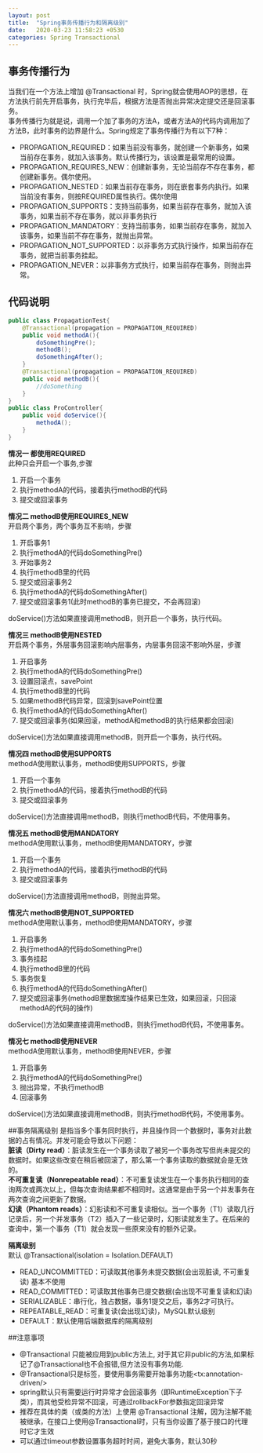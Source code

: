 ```yaml
---
layout: post
title:  "Spring事务传播行为和隔离级别"
date:   2020-03-23 11:58:23 +0530
categories: Spring Transactional
---
```

## 事务传播行为
当我们在一个方法上增加 @Transactional 时，Spring就会使用AOP的思想，在方法执行前先开启事务，执行完毕后，根据方法是否抛出异常决定提交还是回滚事务。  
事务传播行为就是说，调用一个加了事务的方法A，或者方法A的代码内调用加了方法B，此时事务的边界是什么。Spring规定了事务传播行为有以下7种：  
- PROPAGATION_REQUIRED：如果当前没有事务，就创建一个新事务，如果当前存在事务，就加入该事务。默认传播行为，该设置是最常用的设置。
- PROPAGATION_REQUIRES_NEW：创建新事务，无论当前存不存在事务，都创建新事务。偶尔使用。
- PROPAGATION_NESTED：如果当前存在事务，则在嵌套事务内执行。如果当前没有事务，则按REQUIRED属性执行。偶尔使用
- PROPAGATION_SUPPORTS：支持当前事务，如果当前存在事务，就加入该事务，如果当前不存在事务，就以非事务执行
- PROPAGATION_MANDATORY：支持当前事务，如果当前存在事务，就加入该事务，如果当前不存在事务，就抛出异常。
- PROPAGATION_NOT_SUPPORTED：以非事务方式执行操作，如果当前存在事务，就把当前事务挂起。
- PROPAGATION_NEVER：以非事务方式执行，如果当前存在事务，则抛出异常。

## 代码说明
```java
public class PropagationTest{
    @Transactional(propagation = PROPAGATION_REQUIRED)    
    public void methodA(){
        doSomethingPre();
        methodB();
        doSomethingAfter();
    }
    @Transactional(propagation = PROPAGATION_REQUIRED)
    public void methodB(){
        //doSomething
    }   
}
public class ProController{
    public void doService(){
        methodA();
    }
}
```
**情况一 都使用REQUIRED**  
此种只会开启一个事务,步骤  
1. 开启一个事务
2. 执行methodA的代码，接着执行methodB的代码
3. 提交或回滚事务

**情况二 methodB使用REQUIRES_NEW**  
开启两个事务，两个事务互不影响，步骤  
1. 开启事务1
2. 执行methodA的代码doSomethingPre()
3. 开始事务2
4. 执行methodB里的代码
5. 提交或回滚事务2
6. 执行methodA的代码doSomethingAfter()
7. 提交或回滚事务1(此时methodB的事务已提交，不会再回滚)

doService()方法如果直接调用methodB，则开启一个事务，执行代码。

**情况三 methodB使用NESTED**  
开启两个事务，外层事务回滚影响内层事务，内层事务回滚不影响外层，步骤  
1. 开启事务
2. 执行methodA的代码doSomethingPre()
3. 设置回滚点，savePoint
4. 执行methodB里的代码
5. 如果methodB代码异常，回滚到savePoint位置
6. 执行methodA的代码doSomethingAfter()
7. 提交或回滚事务(如果回滚，methodA和methodB的执行结果都会回滚)  

doService()方法如果直接调用methodB，则开启一个事务，执行代码。

**情况四 methodB使用SUPPORTS**  
methodA使用默认事务，methodB使用SUPPORTS，步骤    
1. 开启一个事务
2. 执行methodA的代码，接着执行methodB的代码
3. 提交或回滚事务

doService()方法直接调用methodB，则执行methodB代码，不使用事务。

**情况五 methodB使用MANDATORY**  
methodA使用默认事务，methodB使用MANDATORY，步骤    
1. 开启一个事务
2. 执行methodA的代码，接着执行methodB的代码
3. 提交或回滚事务

doService()方法直接调用methodB，则抛出异常。

**情况六 methodB使用NOT_SUPPORTED**  
methodA使用默认事务，methodB使用MANDATORY，步骤  
1. 开启事务
2. 执行methodA的代码doSomethingPre()
3. 事务挂起
4. 执行methodB里的代码
5. 事务恢复
6. 执行methodA的代码doSomethingAfter()
7. 提交或回滚事务(methodB里数据库操作结果已生效，如果回滚，只回滚methodA的代码的操作)  

doService()方法如果直接调用methodB，则执行methodB代码，不使用事务。

**情况七 methodB使用NEVER**  
methodA使用默认事务，methodB使用NEVER，步骤 
1. 开启事务
2. 执行methodA的代码doSomethingPre()
3. 抛出异常，不执行methodB
4. 回滚事务

doService()方法如果直接调用methodB，则执行methodB代码，不使用事务。

##事务隔离级别
是指当多个事务同时执行，并且操作同一个数据时，事务对此数据的占有情况。并发可能会导致以下问题：  
**脏读（Dirty read）**：脏读发生在一个事务读取了被另一个事务改写但尚未提交的数据时。如果这些改变在稍后被回滚了，那么第一个事务读取的数据就会是无效的。  
**不可重复读（Nonrepeatable read）**：不可重复读发生在一个事务执行相同的查询两次或两次以上，但每次查询结果都不相同时。这通常是由于另一个并发事务在两次查询之间更新了数据。  
**幻读（Phantom reads）**：幻影读和不可重复读相似。当一个事务（T1）读取几行记录后，另一个并发事务（T2）插入了一些记录时，幻影读就发生了。在后来的查询中，第一个事务（T1）就会发现一些原来没有的额外记录。  

**隔离级别**  
默认 @Transactional(isolation = Isolation.DEFAULT)  
- READ_UNCOMMITTED：可读取其他事务未提交数据(会出现脏读, 不可重复读) 基本不使用    
- READ_COMMITTED：可读取其他事务已提交数据(会出现不可重复读和幻读) 
- SERIALIZABLE：串行化，独占数据，事务1提交之后，事务2才可执行。 
- REPEATABLE_READ：可重复读(会出现幻读)，MySQL默认级别   
- DEFAULT：默认使用后端数据库的隔离级别   

##注意事项
- @Transactional 只能被应用到public方法上, 对于其它非public的方法,如果标记了@Transactional也不会报错,但方法没有事务功能.
- @Transactional只是标签，要使用事务需要开始事务功能\<tx:annotation-driven/>
- spring默认只有需要运行时异常才会回滚事务（即RuntimeException下子类），而其他受检异常不回滚，可通过rollbackFor参数指定回滚异常
- 推荐在具体的类（或类的方法）上使用 @Transactional 注解，因为注解不能被继承，在接口上使用@Transactional时，只有当你设置了基于接口的代理时它才生效
- 可以通过timeout参数设置事务超时时间，避免大事务，默认30秒